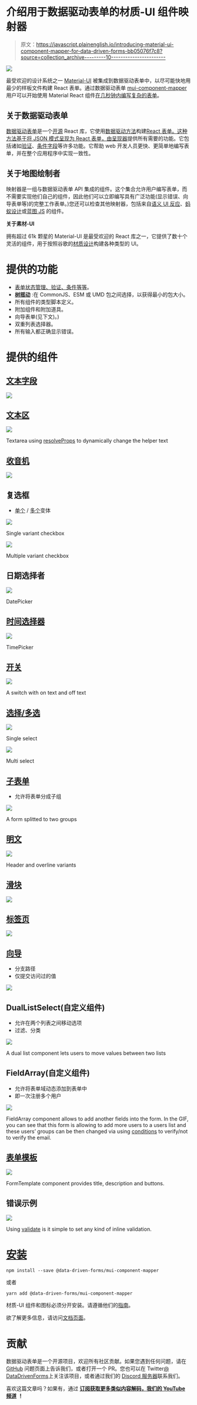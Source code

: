 # 介绍用于数据驱动表单的材质-UI 组件映射器

> 原文：<https://javascript.plainenglish.io/introducing-material-ui-component-mapper-for-data-driven-forms-bb05076f7c8?source=collection_archive---------10----------------------->

![](img/2cc3e17123c6e162eee39ec7634e2414.png)

最受欢迎的设计系统之一 [Material-UI](https://github.com/mui-org/material-ui) 被集成到数据驱动表单中，以尽可能快地用最少的样板文件构建 React 表单。通过数据驱动表单 [mui-component-mapper](https://www.npmjs.com/package/@data-driven-forms/mui-component-mapper) 用户可以开始使用 Material React 组件[在几秒钟内编写复杂的表单](https://medium.com/javascript-in-plain-english/data-driven-form-building-in-react-30768b49e625)。

## 关于数据驱动表单

[数据驱动表单](https://data-driven-forms.org/)是一个[开源](https://github.com/data-driven-forms/react-forms/) React 库，它使用[数据驱动方法](https://medium.com/javascript-in-plain-english/data-driven-approach-to-forms-with-react-c69fd4ea7923)构建[React 表单。这种方法基于将 JSON 模式呈现为 React 表单，由](https://medium.com/javascript-in-plain-english/data-driven-form-building-in-react-30768b49e625)[呈现器](https://data-driven-forms.org/components/renderer)提供所有需要的功能。它包括诸如[验证](https://data-driven-forms.org/schema/introduction#validate)、[条件字段](https://data-driven-forms.org/schema/introduction#condition)等许多功能。它帮助 web 开发人员更快、更简单地编写表单，并在整个应用程序中实现一致性。

## 关于地图绘制者

映射器是一组与数据驱动表单 API 集成的组件。这个集合允许用户编写表单，而不需要实现他们自己的组件，因此他们可以立即编写具有广泛功能(显示错误、向导表单等)的完整工作表单。)您还可以检查其他映射器，包括来自[语义 UI 反应](https://data-driven-forms.org/mappers/suir-component-mapper)、[蚂蚁设计](https://data-driven-forms.org/mappers/ant-component-mapper)或[蓝图 JS](https://data-driven-forms.org/mappers/blueprint-component-mapper) 的组件。

**关于素材-UI**

拥有超过 61k 颗星的 Material-UI 是最受欢迎的 React 库之一，它提供了数十个灵活的组件，用于按照谷歌的[材质设计](https://material.io/design)构建各种类型的 UI。

# 提供的功能

*   [表单状态管理、验证、条件等等](https://data-driven-forms.org/introduction)。
*   [**树摇动**](https://data-driven-forms.org/optimization) :在 CommonJS、ESM 或 UMD 包之间选择，以获得最小的包大小。
*   所有组件的类型脚本定义。
*   附加组件和附加道具。
*   向导表单(见下文)。)
*   双重列表选择器。
*   所有输入都正确显示错误。

# 提供的组件

## [文本字段](https://data-driven-forms.org/mappers/text-field?mapper=mui)

![](img/c84d3fb8d12bd17dd292a2cb860ae0ba.png)

## [文本区](https://data-driven-forms.org/mappers/textarea?mapper=mui)

![](img/c3fff33d5220c4c1588d2be71c13c7b6.png)

Textarea using [resolveProps](https://data-driven-forms.org/schema/resolve-props) to dynamically change the helper text

## [收音机](https://data-driven-forms.org/mappers/radio?mapper=mui)

![](img/6dd2d28bc399888c1f605787604a57fa.png)

## 复选框

*   [单个](https://data-driven-forms.org/mappers/checkbox?mapper=mui) / [多个](https://data-driven-forms.org/mappers/checkbox-multiple?mapper=mui)变体

![](img/53eed89377c8d4d71cdca119613c0fa0.png)

Single variant checkbox

![](img/6de30b28a2f96640e46af2cf8326187c.png)

Multiple variant checkbox

## 日期选择者

![](img/3f8e8e7c7bc862a40a164b6b73a6cad0.png)

DatePicker

## [时间选择器](https://data-driven-forms.org/mappers/time-picker?mapper=mui)

![](img/acd039c56b205f452fca43509bc1438c.png)

TimePicker

## [开关](https://data-driven-forms.org/mappers/switch?mapper=mui)

![](img/78923ea66240b8b1c36bbafb88fb6e9f.png)

A switch with on text and off text

## [选择/多选](https://data-driven-forms.org/mappers/select?mapper=mui)

![](img/e0b0a232ab7b18459304cc395fd8bb18.png)

Single select

![](img/6bfeda978855d8ba5f5e6316ba186b82.png)

Multi select

## [子表单](https://data-driven-forms.org/mappers/sub-form?mapper=mui)

*   允许将表单分成子组

![](img/c03654dea6a165544d032c62dec2e023.png)

A form splitted to two groups

## [明文](https://data-driven-forms.org/mappers/plain-text?mapper=mui)

![](img/c5c526e2383d24358e635018b19fe857.png)

Header and overline variants

## [滑块](https://data-driven-forms.org/mappers/slider?mapper=mui)

![](img/4f93a6ee1213774cd5b8407d412f3748.png)

## [标签页](https://data-driven-forms.org/mappers/tabs?mapper=mui)

![](img/6ce4184a49bee3153d4685d88a281ea3.png)

## [向导](https://data-driven-forms.org/mappers/wizard?mapper=mui)

*   分支路径
*   仅提交访问过的值

![](img/67788bb936064b22b9e9b82f022cf77c.png)

## DualListSelect(自定义组件)

*   允许在两个列表之间移动选项
*   过滤、分类

![](img/27e2a0364ecb68921417eb4ce0f4e10a.png)

A dual list component lets users to move values between two lists

## FieldArray(自定义组件)

*   允许将表单域动态添加到表单中
*   即一次注册多个用户

![](img/e5eeee99380773c68749e676015e0309.png)

FieldArray component allows to add another fields into the form. In the GIF, you can see that this form is allowing to add more users to a users list and these users’ groups can be then changed via using [conditions](https://data-driven-forms.org/schema/condition-schema) to verify/not to verify the email.

## [表单模板](https://data-driven-forms.org/components/form-template)

![](img/c2055da76973b1b8e4f5e6594e00d2f8.png)

FormTemplate component provides title, description and buttons.

## 错误示例

![](img/8b8612aa4d5d9ed4b7e45b78c6b4330e.png)

Using [validate](https://data-driven-forms.org/schema/introduction#heading-validate) is it simple to set any kind of inline validation.

# [安装](https://data-driven-forms.org/mappers/carbon-component-mapper#installation)

```
npm install --save @data-driven-forms/mui-component-mapper
```

或者

```
yarn add @data-driven-forms/mui-component-mapper
```

材质-UI 组件和图标必须分开安装。请遵循他们的[指南](https://material-ui.com/getting-started/installation/)。

欲了解更多信息，请访问[文档页面](https://data-driven-forms.org/)。

# 贡献

数据驱动表单是一个开源项目，欢迎所有社区贡献。如果您遇到任何问题，请在 [GitHub](https://github.com/data-driven-forms/react-forms) 问题页面上告诉我们，或者打开一个 PR。您也可以在 Twitter[@ DataDrivenForms](https://twitter.com/DataDrivenForms)上关注该项目，或者通过我们的 [Discord 服务器](https://discord.gg/6sBw6WM)联系我们。

喜欢这篇文章吗？如果有，通过 [**订阅获取更多类似内容解码，我们的 YouTube 频道**](https://www.youtube.com/channel/UCtipWUghju290NWcn8jhyAw) **！**